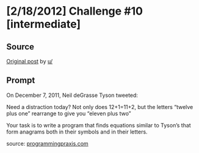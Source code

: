# [2/18/2012] Challenge #10 [intermediate]

## Source

[Original post](https://old.reddit.com/r/dailyprogrammer/comments/pv8zm/2182012_challenge_10_intermediate/) by [u/]()

## Prompt

On December 7, 2011, Neil deGrasse Tyson tweeted:


Need a distraction today? Not only does 12+1=11+2, but the letters “twelve plus one” rearrange to give you “eleven plus two”

Your task is to write a program that finds equations similar to Tyson’s that form anagrams both in their symbols and in their letters.



source: [programmingpraxis.com](http://programmingpraxis.com/2012/01/10/thirteen-anagram/)

